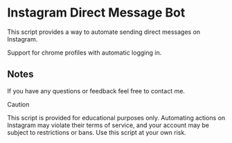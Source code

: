 # Instagram Direct Message Bot

This script provides a way to automate sending direct messages on Instagram.

Support for chrome profiles with automatic logging in.


## Notes
If you have any questions or feedback feel free to contact me.


> [!CAUTION]
> This script is provided for educational purposes only. Automating actions on Instagram may violate their terms of service, and your account may be subject to restrictions or bans. Use this script at your own risk.

